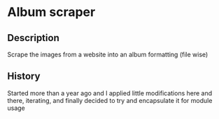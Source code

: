 # Album scraper

## Description

Scrape the images from a website into an album formatting (file wise)

## History

Started more than a year ago and I applied little modifications here and there, iterating, and finally decided to try and encapsulate it for module usage
